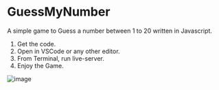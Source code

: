 # GuessMyNumber
A simple game to Guess a number between 1 to 20 written in Javascript.

1. Get the code.
2. Open in VSCode or any other editor.
3. From Terminal, run live-server.
4. Enjoy the Game.

![image](https://user-images.githubusercontent.com/3859416/154566551-0ffee1bc-34ed-43e0-9f8c-c7facc171e85.jpeg)
